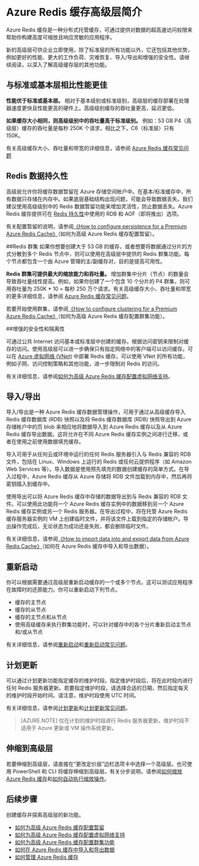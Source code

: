 <properties 
	pageTitle="Azure Redis 缓存高级层简介 | Azure" 
	description="了解如何为高级层 Azure Redis 缓存实例创建和管理 Redis 持久性、Redis 群集和 VNET 支持" 
	services="redis-cache" 
	documentationCenter="" 
	authors="steved0x" 
	manager="douge" 
	editor=""/>  


<tags 
	ms.service="cache" 
	ms.workload="tbd" 
	ms.tgt_pltfrm="cache-redis" 
	ms.devlang="na" 
	ms.topic="article" 
	ms.date="01/06/2017" 
	wacn.date="03/01/2017" 
	ms.author="sdanie"/>  


# Azure Redis 缓存高级层简介
Azure Redis 缓存是一种分布式托管缓存，可通过提供对数据的超高速访问权限来帮助你构建高度可缩放且响应灵敏的应用程序。

新的高级层可供企业立即使用，除了标准层的所有功能以外，它还包括其他优势，例如更好的性能、更大的工作负荷、灾难恢复、导入/导出和增强的安全性。请继续阅读，以深入了解高级缓存层的其他功能。

## 与标准或基本层相比性能更佳
**性能优于标准或基本层。** 相对于基本级别或标准级别，高级层的缓存部署在处理器速度更快且性能更高的硬件上。高级级别缓存的吞吐量更高，延迟更低。

**如果缓存大小相同，则高级级别中的吞吐量高于标准级别。** 例如：53 GB P4（高级层）缓存的吞吐量是每秒 250K 个请求，相比之下，C6（标准层）只有 150K。

有关高级缓存大小、吞吐量和带宽的详细信息，请参阅 [Azure Redis 缓存常见问题](/documentation/articles/cache-faq/#what-redis-cache-offering-and-size-should-i-use)

## Redis 数据持久性
高级层允许你将缓存数据暂留在 Azure 存储空间帐户中。在基本/标准缓存中，所有数据只存储在内存中。如果底层基础结构出现问题，可能会导致数据丢失。我们建议使用高级级别中的 Redis 数据暂留功能来增加灵活性，防止数据丢失。Azure Redis 缓存提供可在 [Redis 持久性](http://redis.io/topics/persistence)中使用的 RDB 和 AOF（即将推出）选项。

有关配置暂留的说明，请参阅[《How to configure persistence for a Premium Azure Redis Cache》](/documentation/articles/cache-how-to-premium-persistence/)（如何为高级 Azure Redis 缓存配置暂留）。

##Redis 群集
如果你想要创建大于 53 GB 的缓存，或者想要将数据通过分片的方式分散到多个 Redis 节点中，则可以使用在高级层中提供的 Redis 群集功能。每个节点都包含一个由 Azure 管理的主/副缓存对，目的是提高可用性。

**Redis 群集可提供最大的缩放能力和吞吐量。** 增加群集中分片（节点）的数量会导致吞吐量线性提高。例如，如果你创建了一个包含 10 个分片的 P4 群集，则可用吞吐量为 250K * 10 = 每秒 250 万个请求。有关高级缓存大小、吞吐量和带宽的更多详细信息，请参阅 [Azure Redis 缓存常见问题](/documentation/articles/cache-faq/#what-redis-cache-offering-and-size-should-i-use)。

若要开始使用群集，请参阅[《How to configure clustering for a Premium Azure Redis Cache》](/documentation/articles/cache-how-to-premium-clustering/)（如何为高级 Azure Redis 缓存配置群集功能）。

##增强的安全性和隔离性

可通过公共 Internet 访问基本或标准层中创建的缓存。根据访问密钥来限制对缓存的访问。使用高级层可以进一步确保只有指定网络中的客户端可以访问缓存。可以在 [Azure 虚拟网络 (VNet)](/home/features/networking/) 中部署 Redis 缓存。可以使用 VNet 的所有功能，例如子网、访问控制策略和其他功能，进一步限制对 Redis 的访问。

有关详细信息，请参阅[如何为高级 Azure Redis 缓存配置虚拟网络支持](/documentation/articles/cache-how-to-premium-vnet/)。

## 导入/导出

导入/导出是一种 Azure Redis 缓存数据管理操作，可用于通过从高级缓存导入 Redis 缓存数据库 (RDB) 快照以及将 Redis 缓存数据库 (RDB) 快照导出到 Azure 存储帐户中的页 blob 来相应地将数据导入到 Azure Redis 缓存以及从 Azure Redis 缓存导出数据。这将允许在不同 Azure Redis 缓存实例之间进行迁移，或者在使用之前使用数据填充缓存。

导入可用于从任何云或环境中运行的任何 Redis 服务器引入与 Redis 兼容的 RDB 文件，包括在 Linux、Windows 上运行的 Redis 或任何云提供程序（如 Amazon Web Services 等）。导入数据是使用预先填充的数据创建缓存的简单方式。在导入过程中，Azure Redis 缓存从 Azure 存储将 RDB 文件加载到内存中，然后再将密钥插入到缓存中。

使用导出可以将 Azure Redis 缓存中存储的数据导出到与 Redis 兼容的 RDB 文件。可以使用此功能将一个 Azure Redis 缓存实例中的数据移到另一个 Azure Redis 缓存实例或另一个 Redis 服务器。在导出过程中，将在托管 Azure Redis 缓存服务器实例的 VM 上创建临时文件，并将该文件上载到指定的存储帐户。导出操作完成后，无论状态为成功还是失败，都会删除临时文件。

有关详细信息，请参阅[《How to import data into and export data from Azure Redis Cache》](/documentation/articles/cache-how-to-import-export-data/)（如何在 Azure Redis 缓存中导入和导出数据）。

## 重新启动

你可以根据需要通过高级层重新启动缓存的一个或多个节点。这可以测试应用程序在故障时的还原能力。你可以重新启动下列节点。

-	缓存的主节点
-	缓存的从节点
-	缓存的主节点和从节点
-	使用高级缓存来执行群集功能时，可以针对缓存中的各个分片重新启动主节点和/或从节点

有关详细信息，请参阅[重新启动](/documentation/articles/cache-administration/#reboot)和[重新启动常见问题](/documentation/articles/cache-administration/#reboot-faq)。

## 计划更新

可以通过计划更新功能指定缓存的维护时段。指定维护时段后，将在此时段内进行任何 Redis 服务器更新。若要指定维护时段，请选择合适的日期，然后指定每天的维护时段开始时间。请注意，维护时段使用 UTC 时间。

有关详细信息，请参阅[计划更新](/documentation/articles/cache-administration/#schedule-updates)和[计划更新常见问题](/documentation/articles/cache-administration/#schedule-updates-faq)。

>[AZURE.NOTE] 仅在计划的维护时段进行 Redis 服务器更新。维护时段不适用于 Azure 更新或 VM 操作系统更新。

## 伸缩到高级层

若要伸缩到高级层，请直接在“更改定价层”边栏选项卡中选择一个高级层。也可使用 PowerShell 和 CLI 将缓存伸缩到高级层。有关分步说明，请参阅[如何缩放 Azure Redis 缓存](/documentation/articles/cache-how-to-scale/)和[如何自动执行缩放操作](/documentation/articles/cache-how-to-scale/#how-to-automate-a-scaling-operation)。

## 后续步骤

创建缓存并探索高级层的新功能。

-	[如何为高级 Azure Redis 缓存配置暂留](/documentation/articles/cache-how-to-premium-persistence/)
-	[如何为高级 Azure Redis 缓存配置虚拟网络支持](/documentation/articles/cache-how-to-premium-vnet/)
-	[如何为高级 Azure Redis 缓存配置群集功能](/documentation/articles/cache-how-to-premium-clustering/)
-	[如何在 Azure Redis 缓存中导入和导出数据](/documentation/articles/cache-how-to-import-export-data/)
-	[如何管理 Azure Redis 缓存](/documentation/articles/cache-administration/)

<!---HONumber=Mooncake_Quality_Review_1230_2016-->